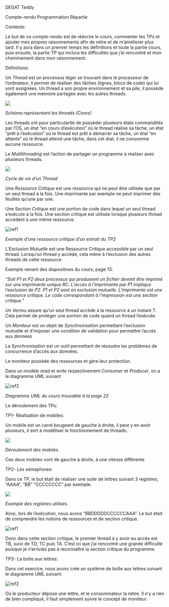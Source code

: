 ﻿DEGAT Teddy

Compte-rendu
Programmation Répartie

Contexte:

Le but de ce compte-rendu est de réécrire le cours, commenter les TPs et ajouter mes propres raisonnements afin de relire et de m’améliorer plus tard. Il y aura dans un premier temps les définitions et toute la partie cours, puis ensuite, la partie TP qui inclura les difficultés que j’ai rencontré et mon cheminement dans mon raisonnement.

Définitions:

Un *Thread* est un processus léger se trouvant dans le processeur de l’ordinateur, il permet de réaliser des tâches (lignes, blocs de code) qui lui sont assignées. Un thread a son propre environnement et sa pile, il possède également une mémoire partagée avec les autres threads.

![](img1.jpeg)

*Schéma représentant les threads (Cores)*

Les threads ont pour particularité de posséder plusieurs états commandités par l’OS, un état “en cours d’exécution” où le thread réalise sa tâche, un état “prêt à l’exécution” où le thread est prêt à démarrer sa tâche, un état “en attente” où le thread attend une tâche, dans cet état, il ne consomme aucune ressource.

Le *Multithreading* est l’action de partager un programme à réaliser avec plusieurs threads.

![](img2.jpeg)

*Cycle de vie d’un Thread*

Une *Ressource Critique* est une ressource qui ne peut être utilisée que par un seul thread à la fois. Une imprimante par exemple ne peut imprimer des feuilles qu’une par une.

Une *Section Critique* est une portion de code dans lequel un seul thread s’exécute à la fois. Une section critique est utilisée lorsque plusieurs thread accèdent à une même ressource.

![ref1]

*Exemple d’une ressource critique d’un extrait du TP2*

L’*Exclusion Mutuelle* est une Ressource Critique accessible par un seul thread. Lorsqu’un thread y accède, cela mène à l’exclusion des autres threads de cette ressource.

Exemple venant des diapositives du cours, page 13:

*“Soit P1 et P2 deux processus qui produisent un fichier devant être imprimé sur une imprimante unique RC. L’accès à l’imprimante par P1 implique l’exclusion de P2. P1 et P2 sont en exclusion mutuelle. L’imprimante est une ressource critique. Le code correspondant à l’impression est une section critique.”*

Un *Verrou* assure qu’un seul thread accède à la ressource à un instant T. Cela permet de protéger une portion de code quand un thread l’exécute.

Un *Moniteur* est un objet de *Synchronisation* permettant l’exclusion mutuelle et d’imposer une condition de validation pour permettre l’accès aux données

La *Synchronisation* est un outil permettant de résoudre les problèmes de concurrence d’accès aux données.

Le moniteur possède des ressources et gère leur protection.

Dans un modèle *read* et *write* respectivement *Consumer* et *Producer*, on a le diagramme UML suivant

![ref2]

*Diagramme UML du cours trouvable à la page 22*

Le déroulement des TPs:

TP1- Réalisation de mobiles:

Un mobile est un carré bougeant de gauche à droite, il peut y en avoir plusieurs, il sert à modéliser le fonctionnement de threads.

![](img5.jpeg)

*Déroulement des mobiles*

Ces deux mobiles vont de gauche à droite, à une vitesse différente.

TP2- Les sémaphores:

Dans ce TP, le but était de réaliser une suite de lettres suivant 3 registres, “AAAA”, “BB” “CCCCCCCC” par exemple.

![](img6.png)

*Exemple des registres utilisés.*

Ainsi, lors de l’exécution, nous avons “BBDDDDDCCCCCCAAA”. Le but était de comprendre les notions de ressources et de section critique.

![ref1]

Donc dans cette section critique, le premier thread à y avoir eu accès est TB, suivi de TD, TC puis TA. C’est ici que j’ai rencontré une grande difficulté puisque je n’arrivais pas à reconnaître la section critique du programme.

TP3- La boîte aux lettres:

Dans cet exercice, nous avons créé un système de boîte aux lettres suivant le diagramme UML suivant:

![ref2]

Où le producteur dépose une lettre, et le consommateur la retire. Il n’y a rien de bien compliqué, il faut simplement suivre le concept de moniteur.

[ref1]: img3.jpeg
[ref2]: img4.png
